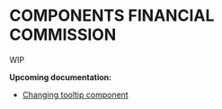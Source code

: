 # COMPONENTS FINANCIAL COMMISSION

WIP


**Upcoming documentation:**

 - [Changing tooltip component](https://github.com/vtex-apps/components-financial-commission/pull/3)